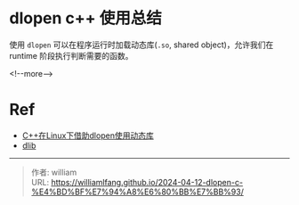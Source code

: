 # dlopen c&#43;&#43; 使用总结


使用 `dlopen` 可以在程序运行时加载动态库(`.so`, shared object)，允许我们在 runtime 阶段执行判断需要的函数。

&lt;!--more--&gt;

# Ref

- [C&#43;&#43;在Linux下借助dlopen使用动态库](https://zhuanlan.zhihu.com/p/463608159)
- [dlib](https://github.com/davisking/dlib)


---

> 作者: william  
> URL: https://williamlfang.github.io/2024-04-12-dlopen-c-%E4%BD%BF%E7%94%A8%E6%80%BB%E7%BB%93/  

